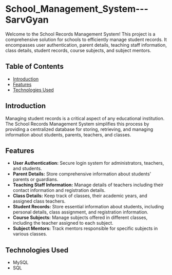 # School_Management_System---SarvGyan
Welcome to the School Records Management System! This project is a comprehensive solution for schools to efficiently manage student records. It encompasses user authentication, parent details, teaching staff information, class details, student records, course subjects, and subject mentors.

## Table of Contents

- [Introduction](#introduction)
- [Features](#features)
- [Technologies Used](#technologies-used)


## Introduction

Managing student records is a critical aspect of any educational institution. The School Records Management System simplifies this process by providing a centralized database for storing, retrieving, and managing information about students, parents, teachers, and classes.

## Features

- **User Authentication:** Secure login system for administrators, teachers, and students.
- **Parent Details:** Store comprehensive information about students' parents or guardians.
- **Teaching Staff Information:** Manage details of teachers including their contact information and registration details.
- **Class Details:** Keep track of classes, their academic years, and assigned class teachers.
- **Student Records:** Store essential information about students, including personal details, class assignment, and registration information.
- **Course Subjects:** Manage subjects offered in different classes, including the teacher assigned to each subject.
- **Subject Mentors:** Track mentors responsible for specific subjects in various classes.

## Technologies Used

- MySQL
- SQL
